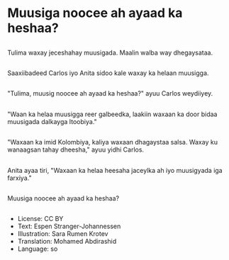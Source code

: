 # Muusiga noocee ah ayaad ka heshaa?

##
Tulima waxay jeceshahay muusigada. Maalin walba way dhegaysataa.

##
Saaxiibadeed Carlos iyo Anita sidoo kale waxay ka helaan muusigga.

##
"Tulima, muusig noocee ah ayaad ka heshaa?" ayuu Carlos weydiiyey.

##
"Waan ka helaa muusigga reer galbeedka, laakiin waxaan ka door bidaa muusigada dalkayga Itoobiya."

##
"Waxaan ka imid Kolombiya, kaliya waxaan dhagaystaa salsa. Waxay ku wanaagsan tahay dheesha," ayuu yidhi Carlos.

##
Anita ayaa tiri, "Waxaan ka helaa heesaha jaceylka ah iyo muusigyada iga farxiya."

##
Muusiga noocee ah ayaad ka heshaa?

##
* License: CC BY
* Text: Espen Stranger-Johannessen
* Illustration: Sara Rumen Krotev
* Translation: Mohamed Abdirashid
* Language: so
